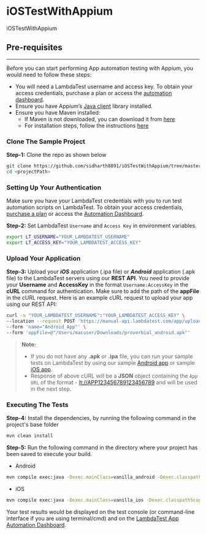 # iOSTestWithAppium
iOSTestWithAppium

## Pre-requisites

---

Before you can start performing App automation testing with Appium, you would need to follow these steps:

- You will need a LambdaTest username and access key. To obtain your access credentials, purchase a plan or access the [automation dashboard](https://appautomation.lambdatest.com/).
- Ensure you have Appium’s [Java client](https://github.com/appium/java-client) library installed.
- Ensure you have Maven installed: 
  - If Maven is not downloaded, you can download it from [here](https://maven.apache.org/download.cgi) 
  - For installation steps, follow the instructions [here](https://maven.apache.org/install.html)
  
### Clone The Sample Project

**Step-1:** Clone the repo as shown below

```bash
git clone https://github.com/sidharth8891/iOSTestWithAppium/tree/master
cd <projectPath>
```


### Setting Up Your Authentication

Make sure you have your LambdaTest credentials with you to run test automation scripts on LambdaTest. To obtain your access credentials, [purchase a plan](https://billing.lambdatest.com/billing/plans) or access the [Automation Dashboard](https://appautomation.lambdatest.com/).

**Step-2:** Set LambdaTest `Username` and `Access Key` in environment variables.

```bash
export LT_USERNAME="YOUR_LAMBDATEST_USERNAME"
export LT_ACCESS_KEY="YOUR_LAMBDATEST_ACCESS_KEY"
```

### Upload Your Application

**Step-3:** Upload your **_iOS_** application (.ipa file) or **_Android_** application (.apk file) to the LambdaTest servers using our **REST API**. You need to provide your **Username** and **AccessKey** in the format `Username:AccessKey` in the **cURL** command for authentication. Make sure to add the path of the **appFile** in the cURL request. Here is an example cURL request to upload your app using our REST API:

```bash
curl -u "YOUR_LAMBDATEST_USERNAME":"YOUR_LAMBDATEST_ACCESS_KEY" \
--location --request POST 'https://manual-api.lambdatest.com/app/upload/realDevice' \
--form 'name="Android_App"' \
--form 'appFile=@"/Users/macuser/Downloads/proverbial_android.apk"' 
```

> **Note:**
>
> - If you do not have any **.apk** or **.ipa** file, you can run your sample tests on LambdaTest by using our sample [Android app](https://prod-mobile-artefacts.lambdatest.com/assets/docs/proverbial_android.apk) or sample [iOS app](https://prod-mobile-artefacts.lambdatest.com/assets/docs/proverbial_ios.ipa).
> - Response of above cURL will be a **JSON** object containing the `App URL` of the format - <lt://APP123456789123456789> and will be used in the next step.

### Executing The Tests

**Step-4:**
Install the dependencies, by running the following command in the project's base folder
```bash
mvn clean install
```
**Step-5:**
Run the following command in the directory where your project has been saved to execute your build.
- Android
```bash
mvn compile exec:java -Dexec.mainClass=vanilla_android -Dexec.classpathScope="test"
```
- iOS
```bash
mvn compile exec:java -Dexec.mainClass=vanilla_ios -Dexec.classpathScope="test"
```

Your test results would be displayed on the test console (or command-line interface if you are using terminal/cmd) and on the [LambdaTest App Automation Dashboard](https://appautomation.lambdatest.com/build).
